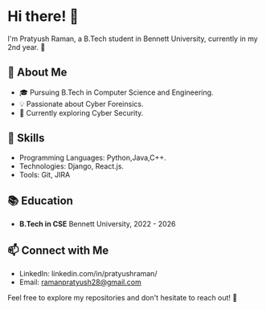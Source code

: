 # Hi there! 👋

I'm Pratyush Raman, a B.Tech student in Bennett University, currently in my 2nd year. 🚀

## 🌱 About Me

- 🎓 Pursuing B.Tech in Computer Science and Engineering.
- 💡 Passionate about Cyber Foreinsics.
- 🌟 Currently exploring Cyber Security.

## 🔧 Skills

- Programming Languages: Python,Java,C++.
- Technologies: Django, React.js.
- Tools: Git, JIRA

## 📚 Education

- **B.Tech in CSE**
  Bennett University, 2022 - 2026

## 📫 Connect with Me

- LinkedIn: linkedin.com/in/pratyushraman/
- Email: ramanpratyush28@gmail.com

Feel free to explore my repositories and don't hesitate to reach out! 🚀
